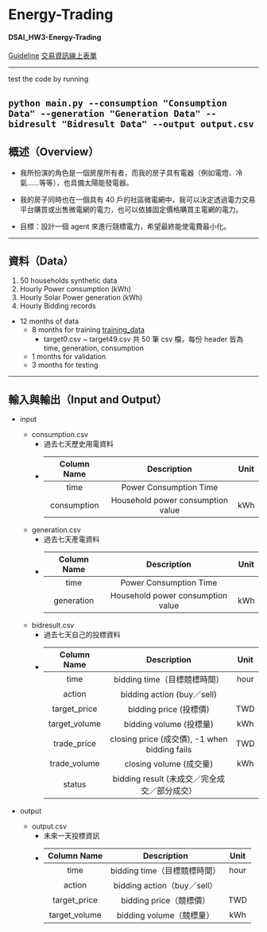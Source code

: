 # Energy-Trading

#### DSAI_HW3-Energy-Trading

[Guideline](https://docs.google.com/presentation/d/1ZwXe4xMflCxiDQ7RK6z_LH88r0Dp38sQ/edit#slide=id.gd2c4f7e262_0_6)
[交易資訊線上表單](https://docs.google.com/spreadsheets/d/1hqoxG48A159buQ-GuoU7Fo-QrGKYmE1DFgPckJR0dFI/edit?usp=sharing)

---

test the code by running 

```python main.py --consumption "Consumption Data" --generation "Generation Data" --bidresult "Bidresult Data" --output output.csv```
---

## 概述（Overview）

* 我所扮演的角色是一個房屋所有者，而我的房子具有電器（例如電燈、冷氣......等等），也具備太陽能發電器。

* 我的房子同時也在一個具有 40 戶的社區微電網中，我可以決定透過電力交易平台購買或出售微電網的電力，也可以依據固定價格購買主電網的電力。

* 目標：設計一個 agent 來進行競標電力，希望最終能使電費最小化。

---

## 資料（Data）
1. 50 households synthetic data
2. Hourly Power consumption (kWh)
3. Hourly Solar Power generation (kWh)
4. Hourly Bidding records
  * 12 months of data
    * 8 months for training [training_data]()
      * target0.csv ~ target49.csv 共 50 筆 csv 檔，每份 header 皆為 time, generation, consumption
    * 1 months for validation
    * 3 months for testing


---

## 輸入與輸出（Input and Output）

* input  
  * consumption.csv
    * 過去七天歷史用電資料
    * | Column Name |            Description             | Unit |
      |:-----------:| :--------------------------------: | :--: |
      |     time    |       Power Consumption Time       |      |
      | consumption | Household power consumption value  |  kWh |
  * generation.csv
    * 過去七天產電資料
    * | Column Name |            Description             | Unit |
      |:-----------:| :--------------------------------: | :--: |
      |     time    |       Power Consumption Time       |      |
      |  generation | Household power consumption value  |  kWh |
  * bidresult.csv
    * 過去七天自己的投標資料
    * |  Column Name  |                  Description                  | Unit |
      |:-------------:|:---------------------------------------------:|:----:|
      |     time      |           bidding time（目標競標時間）           | hour |
      |    action     |           bidding action (buy／sell)           |      |
      | target_price  |             bidding price (投標價)              | TWD  |
      | target_volume |             bidding volume (投標量)             | kWh  |
      |  trade_price  |  closing price (成交價), -1 when bidding fails  | TWD  |
      | trade_volume  |             closing volume (成交量)             | kWh  |
      |    status     |    bidding result (未成交／完全成交／部分成交）     |      |

* output
  * output.csv
    * 未來一天投標資訊
    * |  Column Name  |         Description          | Unit |
      |:-------------:|:----------------------------:|:----:|
      |     time      |   bidding time（目標競標時間）  | hour |
      |    action     |  bidding action（buy／sell）  |      |
      | target_price  |     bidding price（競標價）    | TWD  |
      | target_volume |     bidding volume（競標量）   | kWh  |
